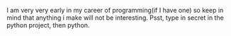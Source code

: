 I am very very early in my career of programming(if I have one)
so keep in mind that anything i make will not be interesting.
Psst, type in secret in the python project, then python.

